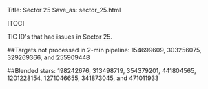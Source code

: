 Title: Sector 25
Save_as: sector_25.html

[TOC]

TIC ID's that had issues in Sector 25.

##Targets not processed in 2-min pipeline:
154699609, 303256075, 329269366, and 255909448

##Blended stars:
198242676, 313498719, 354379201, 441804565, 1201228154, 1271046655, 341873045, and 471011933